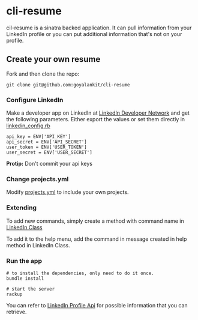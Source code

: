 cli-resume
==========

cil-resume is a sinatra backed application. It can pull information from your LinkedIn profile or you can put additional information that's not on your profile.

## Create your own resume

Fork and then clone the repo:
```
git clone git@github.com:goyalankit/cli-resume
```

### Configure LinkedIn

Make a developer app on LinkedIn at [LinkedIn Developer Network](https://www.linkedin.com/secure/developer) and get the following parameters. Either export the values or set them directly in [linkedin_config.rb](https://github.com/goyalankit/cli-resume/blob/master/config/linkedin_config.rb)
```
api_key = ENV['API_KEY']
api_secret = ENV['API_SECRET']
user_token = ENV['USER_TOKEN']
user_secret = ENV['USER_SECRET']
```
**Protip:** Don't commit your api keys

### Change projects.yml

Modify [projects.yml](https://github.com/goyalankit/cli-resume/blob/master/config/projects.yml) to include your own projects.

### Extending
To add new commands, simply create a method with command name in  [LinkedIn Class](https://github.com/goyalankit/cli-resume/blob/master/lib/models/linkedin.rb)

To add it to the help menu, add the command in message created in help method in LinkedIn Class.


### Run the app
```
# to install the dependencies, only need to do it once.
bundle install

# start the server
rackup
```

You can refer to [LinkedIn Profile Api](https://developer.linkedin.com/documents/profile-fields) for possible information that you can retrieve.
